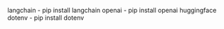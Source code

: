 langchain - pip install langchain
openai - pip install openai
huggingface
dotenv - pip install dotenv